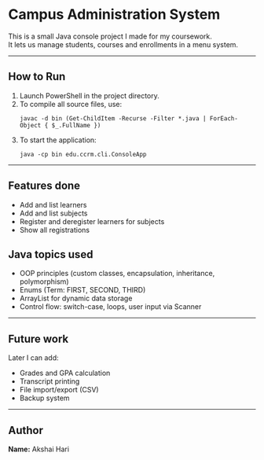 # Campus Administration System

This is a small Java console project I made for my coursework.  
It lets us manage students, courses and enrollments in a menu system.  

-------------------------------------------------------------------------------------------------------

## How to Run
1. Launch PowerShell in the project directory.  
2. To compile all source files, use:
   ```
   javac -d bin (Get-ChildItem -Recurse -Filter *.java | ForEach-Object { $_.FullName })
   ```
3. To start the application:
   ```
   java -cp bin edu.ccrm.cli.ConsoleApp
   ```
-------------------------------------------------------------------------------------------------------
## Features done
- Add and list learners  
- Add and list subjects  
- Register and deregister learners for subjects 
- Show all registrations  

## Java topics used
- OOP principles (custom classes, encapsulation, inheritance, polymorphism)  
- Enums (Term: FIRST, SECOND, THIRD)  
- ArrayList for dynamic data storage  
- Control flow: switch-case, loops, user input via Scanner  

-------------------------------------------------------------------------------------------------------

## Future work
Later I can add:
- Grades and GPA calculation  
- Transcript printing  
- File import/export (CSV)  
- Backup system  

-------------------------------------------------------------------------------------------------------

## Author
**Name:** Akshai Hari

